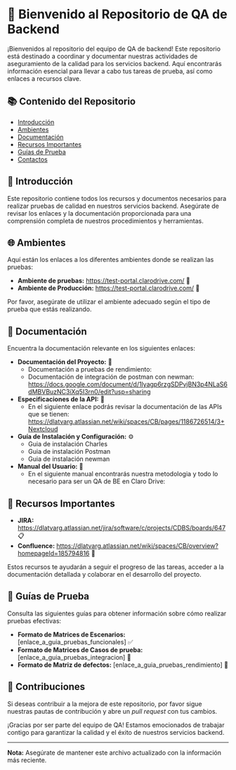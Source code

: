 # 🌟 Bienvenido al Repositorio de QA de Backend

¡Bienvenidos al repositorio del equipo de QA de backend! Este repositorio está destinado a coordinar y documentar nuestras actividades de aseguramiento de la calidad para los servicios backend. Aquí encontrarás información esencial para llevar a cabo tus tareas de prueba, así como enlaces a recursos clave.

## 📚 Contenido del Repositorio

- [Introducción](#introducción)
- [Ambientes](#ambientes)
- [Documentación](#documentación)
- [Recursos Importantes](#recursos-importantes)
- [Guías de Prueba](#guías-de-prueba)
- [Contactos](#contactos)

## 🎉 Introducción

Este repositorio contiene todos los recursos y documentos necesarios para realizar pruebas de calidad en nuestros servicios backend. Asegúrate de revisar los enlaces y la documentación proporcionada para una comprensión completa de nuestros procedimientos y herramientas.

## 🌐 Ambientes

Aquí están los enlaces a los diferentes ambientes donde se realizan las pruebas:

- **Ambiente de pruebas:** https://test-portal.clarodrive.com/ 🔬
- **Ambiente de Producción:** https://test-portal.clarodrive.com/ 🚀

Por favor, asegúrate de utilizar el ambiente adecuado según el tipo de prueba que estás realizando.

## 📄 Documentación

Encuentra la documentación relevante en los siguientes enlaces:

- **Documentación del Proyecto:** 📘
    - Documentación a pruebas de rendimiento:
    - Documentación de integración de postman con newman: https://docs.google.com/document/d/1lyagp6rzgSDPvjBN3p4NLaS6dMBVBuzNC3iXq5I3rn0/edit?usp=sharing
- **Especificaciones de la API:** 📑
    - En el siguiente enlace podrás revisar la documentación de las APIs que se tienen: https://dlatvarg.atlassian.net/wiki/spaces/CB/pages/1186726514/3+Nextcloud
- **Guía de Instalación y Configuración:** ⚙️
    - Guia de instalación Charles
    - Guia de instalación Postman
    - Guia de instalación newman
- **Manual del Usuario:** 📖
    - En el siguiente manual encontrarás nuestra metodologia y todo lo necesario para ser un QA de BE en Claro Drive: 

## 🔗 Recursos Importantes

- **JIRA:** https://dlatvarg.atlassian.net/jira/software/c/projects/CDBS/boards/647 📋
- **Confluence:** https://dlatvarg.atlassian.net/wiki/spaces/CB/overview?homepageId=185794816 📝

Estos recursos te ayudarán a seguir el progreso de las tareas, acceder a la documentación detallada y colaborar en el desarrollo del proyecto.

## 🧪 Guías de Prueba

Consulta las siguientes guías para obtener información sobre cómo realizar pruebas efectivas:

- **Formato de Matrices de Escenarios:** [enlace_a_guia_pruebas_funcionales] ✅
- **Formato de Matrices de Casos de prueba:** [enlace_a_guia_pruebas_integracion] 🔗
- **Formato de Matriz de defectos:** [enlace_a_guia_pruebas_rendimiento] 🚀

## 🤝 Contribuciones

Si deseas contribuir a la mejora de este repositorio, por favor sigue nuestras pautas de contribución y abre un *pull request* con tus cambios.

¡Gracias por ser parte del equipo de QA! Estamos emocionados de trabajar contigo para garantizar la calidad y el éxito de nuestros servicios backend.

---

**Nota:** Asegúrate de mantener este archivo actualizado con la información más reciente.

